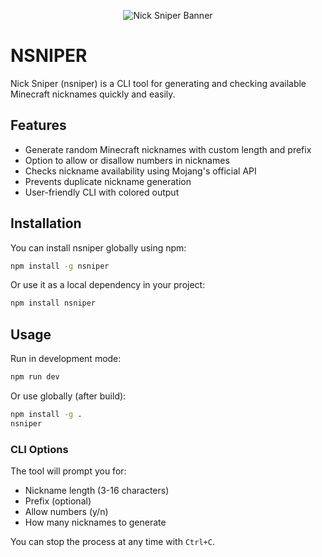 
<p align="center">
  <img src="https://user-images.githubusercontent.com/your-image-link/nicksniper-banner.png" alt="Nick Sniper Banner"/>
</p>

# NSNIPER

Nick Sniper (nsniper) is a CLI tool for generating and checking available Minecraft nicknames quickly and easily.

## Features

- Generate random Minecraft nicknames with custom length and prefix
- Option to allow or disallow numbers in nicknames
- Checks nickname availability using Mojang's official API
- Prevents duplicate nickname generation
- User-friendly CLI with colored output


## Installation

You can install nsniper globally using npm:

```bash
npm install -g nsniper
```

Or use it as a local dependency in your project:

```bash
npm install nsniper
```

## Usage

Run in development mode:

```bash
npm run dev
```

Or use globally (after build):

```bash
npm install -g .
nsniper
```

### CLI Options

The tool will prompt you for:

- Nickname length (3-16 characters)
- Prefix (optional)
- Allow numbers (y/n)
- How many nicknames to generate

You can stop the process at any time with `Ctrl+C`.
